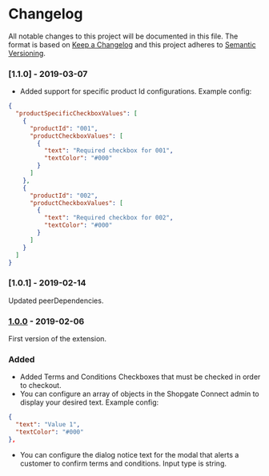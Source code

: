 # Changelog
 All notable changes to this project will be documented in this file.
 The format is based on [Keep a Changelog](http://keepachangelog.com/) and this project adheres to [Semantic Versioning](http://semver.org/).

### [1.1.0] - 2019-03-07
- Added support for specific product Id configurations. Example config:
```json
{
  "productSpecificCheckboxValues": [
    {
      "productId": "001",
      "productCheckboxValues": [
        {
          "text": "Required checkbox for 001",
          "textColor": "#000"
        }
      ]
    },
    {
      "productId": "002",
      "productCheckboxValues": [
        {
          "text": "Required checkbox for 002",
          "textColor": "#000"
        }
      ]
    }
  ]
}
```

### [1.0.1] - 2019-02-14
Updated peerDependencies.

### [1.0.0] - 2019-02-06
First version of the extension.
### Added
- Added Terms and Conditions Checkboxes that must be checked in order to checkout.
- You can configure an array of objects in the Shopgate Connect admin to display your desired text. Example config:
```json
{
  "text": "Value 1",
  "textColor": "#000"
},
```
- You can configure the dialog notice text for the modal that alerts a customer to confirm terms and conditions. Input type is string.

[1.0.0]: https://github.com/shopgate/ext-terms-and-conditions/compare/v0.0.1...v1.0.0
